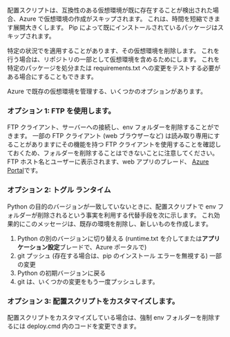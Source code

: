 配置スクリプトは、互換性のある仮想環境が既に存在することが検出された場合、Azure で仮想環境の作成がスキップされます。  これは、時間を短縮できます展開大きくします。  Pip によって既にインストールされているパッケージはスキップされます。

特定の状況でを適用することがあります、その仮想環境を削除します。  これを行う場合は、リポジトリの一部として仮想環境を含めるためにします。  これを特定のパッケージを処分または requirements.txt への変更をテストする必要がある場合にすることもできます。

Azure で既存の仮想環境を管理する、いくつかのオプションがあります。

### <a name="option-1-use-ftp"></a>オプション 1: FTP を使用します。
FTP クライアント、サーバーへの接続し、env フォルダーを削除することができます。  一部の FTP クライアント (web ブラウザーなど) は読み取り専用にすることがありますにその機能を持つ FTP クライアントを使用することを確認しておくため、フォルダーを削除することはできないことに注意してください。  FTP ホスト名とユーザーに表示されます、web アプリのブレード、 [Azure Portal](https://portal.azure.com)です。

### <a name="option-2-toggle-runtime"></a>オプション 2: トグル ランタイム
Python の目的のバージョンが一致していないときに、配置スクリプトで env フォルダーが削除されるという事実を利用する代替手段を次に示します。  これ効果的にこのメッセージは、既存の環境を削除し、新しいものを作成します。

1. Python の別のバージョンに切り替える (runtime.txt を介してまたは**アプリケーション設定**ブレードで、Azure ポータルで)
2. git プッシュ (存在する場合は、pip のインストール エラーを無視する) 一部の変更
3. Python の初期バージョンに戻る
4. git は、いくつかの変更をもう一度プッシュします。

### <a name="option-3-customize-deployment-script"></a>オプション 3: 配置スクリプトをカスタマイズします。
配置スクリプトをカスタマイズしている場合は、強制 env フォルダーを削除するには deploy.cmd 内のコードを変更できます。

